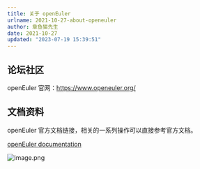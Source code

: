 ```yaml
---
title: 关于 openEuler
urlname: 2021-10-27-about-openeuler
author: 章鱼猫先生
date: 2021-10-27
updated: "2023-07-19 15:39:51"
---
```


## 论坛社区

openEuler 官网：<https://www.openeuler.org/>

## 文档资料

openEuler 官方文档链接，相关的一系列操作可以直接参考官方文档。

[openEuler documentation](https://docs.openeuler.org/zh/)

![image.png](https://shub.weiyan.tech/yuque/elog-cookbook-img/FoNUiVkKzDi-CFe_6t7hdeq74p3N.png)

#

